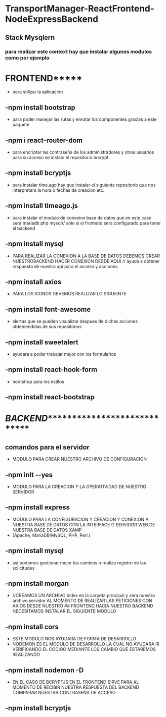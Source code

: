 # TransportManager-ReactFrontend-NodeExpressBackend
##              Stack Mysqlern

### para realizar este context hay que instalar algunos modulos como por ejemplo
# ********************************FRONTEND*************************************
- para stilizar la aplicacion
## -npm install bootstrap   
- para poder manejar las rutas y enrutar los componentes gracias a este paquete
## -npm i react-router-dom  
- para encriptar las contraseña de los administradores y otros usuarios para su acceso se instalo el repositorio brcrypt
## -npm install bcryptjs
- para instalar time.ago hay que instalar el siguiente repositorio que nos interpretara la hora o fechas de creacion etc.
## -npm install timeago.js  
- para instalar el modulo de conexion base de datos que en este caso sera mariadb php mysql// solo si el frontend sera configurado para                                 tener el backend
## -npm install mysql       
- PARA REALIZAR LA CONEXION A LA BASE DE DATOS DEBEMOS CREAR NUESTROBACKEND HACER CONEXION DESDE AQUI // ayuda a obtener respuesta de nuestra api para el acceso y acciones.
## -npm install axios
- PARA LOS ICONOS DEVEMOS REALIZAR LO SIGUIENTE
## -npm install font-awesome 
- alertas que se pueden visualizar despues de dichas acciones obteniendolas de sus repositorios
## -npm install sweetalert   
- ayudara a poder trabajar mejor con los formularios
## -npm install react-hook-form 
- bootstrap para los estilos
## -npm install react-bootstrap 

# ***********************BACKEND***************************************************
## comandos para el servidor
- MODULO PARA CREAR NUESTRO ARCHIVO DE CONFIGURACION
## -npm init --yes 
- MODULO PARA LA CREACION Y LA OPERATIVIDAD DE NUESTRO SERVIDOR
## -npm install express
- MODULO PARA LA CONFIGURACION Y CREACION Y CONEXION A NUESTRA BASE DE DATOS CON LA INTERFACE O SERVIDOR WEB DE NUESTRA BASE DE DATOS XAMP
- (Apache, MariaDB/MySQL, PHP, Perl.)
## -npm install mysql 
- asi podemos gestionar mejor los cambios o realiza registro de las solicitudes
## -npm install morgan
- //CREAMOS UN ARCHIVO index en la carpeta principal y sera nuestro archivo servidor AL MOMENTO DE REALIZAR LAS PETICIONES CON AXIOS DESDE NUESTRO ## FRONTEND HACIA NUESTRO BACKEND NECESITAMOS INSTALAR EL SIGUIENTE MODULO
## -npm install cors 
- ESTE MODULO NOS AYUDARA DE FORMA DE DESARROLLO 
- NODEMON ES EL MODULO DE DESARROLLO LA CUAL NO AYUDARA IR VERIFICANDO EL CODIGO MEDIANTE LOS CAMBIO QUE ESTAREMOS REALIZANDO
## -npm install nodemon -D 
- EN EL CASO DE BCRYPTJS EN EL FRONTEND SIRVE PARA AL MOMENTO DE RECIBIR NUESTRA RESPUESTA DEL BACKEND COMPARAR NUESTRA CONTRASEÑA DE ACCESO
## -npm install bcryptjs 
